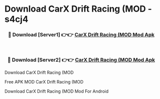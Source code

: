 # Download CarX Drift Racing (MOD - s4cj4



<div align="center">
<h3>🔴 Download [Server1] 👉👉 <a href="https://momento.my/?title=CarX_Drift_Racing_(MOD">CarX Drift Racing (MOD Mod Apk</a></h3><br>

<h3>🔴 Download [Server2] 👉👉 <a href="https://momento.my/?title=CarX_Drift_Racing_(MOD">CarX Drift Racing (MOD Mod Apk</a></h3>
</div>



Download CarX Drift Racing (MOD 

Free APK MOD CarX Drift Racing (MOD 

Download CarX Drift Racing (MOD Mod For Android
